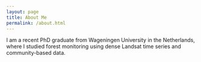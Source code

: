 ```yaml
---
layout: page
title: About Me
permalink: /about.html
---
```


I am a recent PhD graduate from Wageningen University in the Netherlands, where I studied forest monitoring using dense Landsat time series and community-based data.
